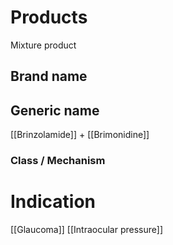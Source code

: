 # Products
Mixture product
## Brand name

## Generic name
[[Brinzolamide]] + [[Brimonidine]]

### Class / Mechanism


# Indication
[[Glaucoma]]
[[Intraocular pressure]]